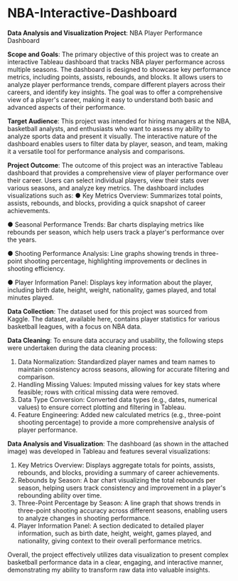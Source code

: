 # NBA-Interactive-Dashboard

**Data Analysis and Visualization Project**: NBA Player Performance Dashboard

**Scope and Goals**: The primary objective of this project was to create an interactive Tableau dashboard that tracks NBA player performance across multiple seasons. The dashboard is designed to showcase key performance metrics, including points, assists, rebounds, and blocks. It allows users to analyze player performance trends, compare different players across their careers, and identify key insights. The goal was to offer a comprehensive view of a player's career, making it easy to understand both basic and advanced aspects of their performance.

**Target Audience**: This project was intended for hiring managers at the NBA, basketball analysts, and enthusiasts who want to assess my ability to analyze sports data and present it visually. The interactive nature of the dashboard enables users to filter data by player, season, and team, making it a versatile tool for performance analysis and comparisons.

**Project Outcome**: The outcome of this project was an interactive Tableau dashboard that provides a comprehensive view of player performance over their career. Users can select individual players, view their stats over various seasons, and analyze key metrics. The dashboard includes visualizations such as:
  ●	Key Metrics Overview: Summarizes total points, assists, rebounds, and blocks, providing a quick snapshot     of career achievements.
  
  ●	Seasonal Performance Trends: Bar charts displaying metrics like rebounds per season, which help users        track a player's performance over the years.
  
  ●	Shooting Performance Analysis: Line graphs showing trends in three-point shooting percentage,                highlighting improvements or declines in shooting efficiency.
  
  ●	Player Information Panel: Displays key information about the player, including birth date, height,           weight, nationality, games played, and total minutes played.

**Data Collection**: The dataset used for this project was sourced from Kaggle. The dataset, available here, contains player statistics for various basketball leagues, with a focus on NBA data.

**Data Cleaning**: To ensure data accuracy and usability, the following steps were undertaken during the data cleaning process:
  1.	Data Normalization: Standardized player names and team names to maintain consistency across seasons,         allowing for accurate filtering and comparison.
  2.	Handling Missing Values: Imputed missing values for key stats where feasible; rows with critical             missing data were removed.
  3.	Data Type Conversion: Converted data types (e.g., dates, numerical values) to ensure correct plotting        and filtering in Tableau.
  4.	Feature Engineering: Added new calculated metrics (e.g., three-point shooting percentage) to provide a       more comprehensive analysis of player performance.

**Data Analysis and Visualization**: The dashboard (as shown in the attached image) was developed in Tableau and features several visualizations:
  1.	Key Metrics Overview: Displays aggregate totals for points, assists, rebounds, and blocks, providing a       summary of career achievements.
  2.	Rebounds by Season: A bar chart visualizing the total rebounds per season, helping users track               consistency and improvement in a player's rebounding ability over time.
  3.	Three-Point Percentage by Season: A line graph that shows trends in three-point shooting accuracy             across different seasons, enabling users to analyze changes in shooting performance.
  4.	Player Information Panel: A section dedicated to detailed player information, such as birth date,            height, weight, games played, and nationality, giving context to their overall performance metrics.

Overall, the project effectively utilizes data visualization to present complex basketball performance data in a clear, engaging, and interactive manner, demonstrating my ability to transform raw data into valuable insights.
